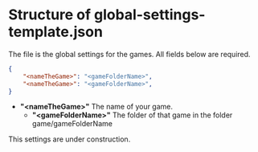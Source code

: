 # Structure of global-settings-template.json

The file is the global settings for the games. All fields below are required. 

```json
{
 	"<nameTheGame>": "<gameFolderName>",
  	"<nameTheGame>": "<gameFolderName>",
}
```

- **"&lt;nameTheGame&gt;"** The name of your game.
  - **"&lt;gameFolderName&gt;"** The folder of that game in the folder game/gameFolderName
  
This settings are under construction. 
